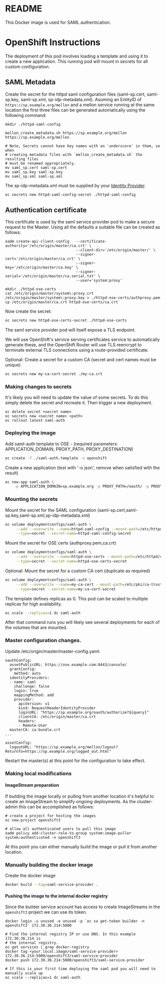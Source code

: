 # README #

This Docker image is used for SAML authentication.

# OpenShift Instructions #
The deployment of this pod involves loading a template and using it to create a
new application.  This running pod will mount in secrets for all custom
configuration.

## SAML Metadata
Create the secret for the httpd saml configuration files (saml-sp.cert,
saml-sp.key, saml-sp.xml, sp-idp-metadata.xml).  Asuming an EntityID of
`https://sp.example.org/mellon` and a mellon service running at the same
location the first three files can be generated automatically using the
following command:

```
mkdir ./httpd-saml-config

mellon_create_metadata.sh https://sp.example.org/mellon https://sp.example.org/mellon

# Note, Secrets cannot have key names with an 'underscore' in them, so when
# creating metadata files with `mellon_create_metadata.sh` the resulting files
# must be renamed appropriately.
mv saml_sp.cert saml-sp.cert
mv saml_sp.key saml-sp.key
mv saml_sp.xml saml-sp.xml
```

The sp-idp-metadata.xml must be supplied by your [Identity Provider](keycloak/testing_with_keycloak.md#creating-the-saml-metadata).


```sh
oc secrets new httpd-saml-config-secret ./httpd-saml-config
```


## Authentication certificate
This certifcate is used by the saml service provider pod to make a secure
request to the Master.  Using all the defaults a suitable file can be created
as follows:

```
oadm create-api-client-config   --certificate-authority='/etc/origin/master/ca.crt' \
                                --client-dir='/etc/origin/master/' \
                                --signer-cert='/etc/origin/master/ca.crt' \
                                --signer-key='/etc/origin/master/ca.key' \
                                --signer-serial='/etc/origin/master/ca.serial.txt' \
                                --user='system:proxy'

mkdir ./httpd-ose-certs
cat /etc/origin/master/system\:proxy.crt /etc/origin/master/system\:proxy.key > ./httpd-ose-certs/authproxy.pem
cp /etc/origin/master/ca.crt httpd-ose-certs/ca.crt
```

Now create the secret:

```sh
oc secrets new httpd-ose-certs-secret ./httpd-ose-certs
```

The saml service provider pod will itself expose a TLS endpoint.

We will use OpenShift's service serving certificates service to automatically
generate these, and the OpenShift Router will use TLS reencrypt to terminate
external TLS connections using a route-provided certificate.

Optional: Create a secret for a custom CA (secret and cert names must be unique)
```sh
oc secrets new my-ca-cert-secret ./my-ca.crt
```

### Making changes to secrets
It's likely you will need to update the value of some secrets.  To do this
simply delete the secret and recreate it.  Then trigger a new deployment.

```
oc delete secret <secret name>
oc secrets new <secret name> <path>
oc rollout latest saml-auth
```

### Deploying the image
Add saml-auth template to OSE - (required parameters: APPLICATION_DOMAIN, PROXY_PATH, PROXY_DESTINATION)
```sh
oc create -f ./saml-auth.template -n openshift
```


Create a new application (test with '-o json', remove when satisfied with the result)
```sh
oc new-app saml-auth \
    -p APPLICATION_DOMAIN=sp.example.org -p PROXY_PATH=/oauth/ -p PROXY_DESTINATION=https://ose.example.com:8443/oauth/ -o json
```


### Mounting the secrets

Mount the secret for the SAML configuration (saml-sp.cert,saml-sp.key,saml-sp.xml,sp-idp-metadata.xml)
```sh
oc volume deploymentconfigs/saml-auth \
     --add --overwrite --name=httpd-saml-config --mount-path=/etc/httpd/conf/saml \
     --type=secret --secret-name=httpd-saml-config-secret
```

Mount the secret for OSE certs (authproxy.pem,ca.crt)
```sh
oc volume deploymentconfigs/saml-auth \
     --add --overwrite --name=httpd-ose-certs --mount-path=/etc/httpd/conf/ose_certs \
     --type=secret --secret-name=httpd-ose-certs-secret
```

Optional: Mount the secret for a custom CA cert (duplicate as required)
```sh
oc volume deploymentconfigs/saml-auth \
     --add --overwrite --name=my-ca-cert --mount-path=/etc/pki/ca-trust/source/anchors/my-ca.crt \
     --type=secret --secret-name=my-ca-cert-secret
```

The template defines replicas as 0.  This pod can be scaled to multiple
replicas for high availability.
```sh
oc scale --replicas=1 dc saml-auth
```

After that command runs you will likely see several deployments for each of the
volumes that are mounted.

### Master configuration changes.

Update /etc/origin/master/master-config.yaml:
```
oauthConfig:
  assetPublicURL: https://ose.example.com:8443/console/
  grantConfig:
    method: auto
  identityProviders:
  - name: saml
    challenge: false
    login: true
    mappingMethod: add
    provider:
      apiVersion: v1
      kind: RequestHeaderIdentityProvider
      loginURL: "https://sp.example.org/oauth/authorize?${query}"
      clientCA: /etc/origin/master/ca.crt
      headers:
      - Remote-User
  masterCA: ca-bundle.crt
...

```

```
assetConfig:
  logoutURL: "https://sp.example.org/mellon/logout?ReturnTo=https://sp.example.org/logged_out.html"
```

Restart the master(s) at this point for the configuration to take effect.

### Making local modifications

#### ImageStream preparation
If building the image locally or pulling from another location it's helpful to
create an ImageStream to simplify ongoing deployments.  As the cluster-admin
this can be accomplished as follows:

```
# create a project for hosting the images
oc new-project openshift3

# allow all authenticated users to pull this image
oadm policy add-cluster-role-to-group system:image-puller system:authenticated -n openshift3

```

At this point you can either manually build the image or pull it from another location.

### Manually building the docker image
Create the docker image
```sh
docker build --tag=saml-service-provider .
```

#### Pushing the image to the internal docker registry

Since the builder service account has access to create ImageStreams in the
`openshift3` project we can use its token.

```
docker login -u unused -e unused -p `oc sa get-token builder -n openshift3` 172.30.36.214:5000

# Find the internal registry IP or use DNS. In this example 172.30.36.214 is
# the internal registry.
oc get services | grep docker-registry
docker tag <your.local.image/saml-service-provider> 172.30.36.214:5000/openshift3/saml-service-provider
docker push 172.30.36.214:5000/openshift3/saml-service-provider

# If this is your first time deploying the saml pod you will need to manually scale up
oc scale --replicas=1 dc saml-auth

```

